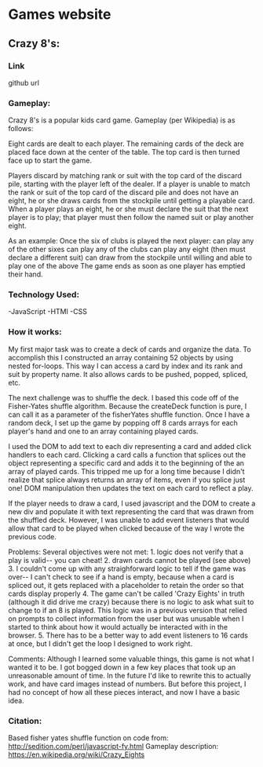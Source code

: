 # Games website

## Crazy 8's:
### Link
github url
### Gameplay:
Crazy 8's is a popular kids card game. Gameplay (per Wikipedia) is as follows:

Eight cards are dealt to each player. The remaining cards of the deck are placed face down at the center of the table. The top card is then turned face up to start the game.

Players discard by matching rank or suit with the top card of the discard pile, starting with the player left of the dealer. If a player is unable to match the rank or suit of the top card of the discard pile and does not have an eight, he or she draws cards from the stockpile until getting a playable card. When a player plays an eight, he or she must declare the suit that the next player is to play; that player must then follow the named suit or play another eight.

As an example: Once the six of clubs is played the next player:
can play any of the other sixes
can play any of the clubs
can play any eight (then must declare a different suit)
can draw from the stockpile until willing and able to play one of the above
The game ends as soon as one player has emptied their hand.

### Technology Used:
-JavaScript
-HTMl
-CSS

### How it works:
My first major task was to create a deck of cards and organize the data. To accomplish this I constructed an array containing 52 objects by using nested for-loops. This way I can access a card by index and its rank and suit by property name. It also allows cards to be pushed, popped, spliced, etc. 

The next challenge was to shuffle the deck. I based this code off of the Fisher-Yates shuffle algorithm. Because the createDeck function is pure, I can call it as a parameter of the fisherYates shuffle function. Once I have a random deck, I set up the game by popping off 8 cards arrays for each player's hand and one to an array containing played cards.

I used the DOM to add text to each div representing a card and added click handlers to each card. Clicking a card calls a function that splices out the object representing a specific card and adds it to the beginning of the an array of played cards. This tripped me up for a long time because I didn't realize that splice always returns an array of items, even if you splice just one! DOM manipulation then updates the text on each card to reflect a play.

If the player needs to draw a card, I used javascript and the DOM to create a new div and populate it with text representing the card that was drawn from the shuffled deck. However, I was unable to add event listeners that would allow that card to be played when clicked because of the way I wrote the previous code.

Problems: Several objectives were not met:
    1. logic does not verify that a play is valid-- you can cheat!
    2. drawn cards cannot be played (see above)
    3. I couldn't come up with any straighforward logic to tell if the game was over-- I can't check to see if a hand is empty, because when a card is spliced out, it gets replaced with a placeholder to retain the order so that cards display properly
    4. The game can't be called 'Crazy Eights' in truth (although it did drive me crazy) because there is no logic to ask what suit to change to if an 8 is played. This logic was in a previous version that relied on prompts to collect information from the user but was unusable when I started to think about how it would actually be interacted with in the browser.
    5. There has to be a better way to add event listeners to 16 cards at once, but I didn't get the loop I designed to work right.

Comments:
Although I learned some valuable things, this game is not what I wanted it to be. I got bogged down in a few key places that took up an unreasonable amount of time. In the future I'd like to rewrite this to actually work, and have card images instead of numbers. But before this project, I had no concept of how all these pieces interact, and now I have a basic idea.

### Citation:
Based fisher yates shuffle function on code from:
http://sedition.com/perl/javascript-fy.html
Gameplay description:
https://en.wikipedia.org/wiki/Crazy_Eights


